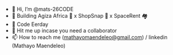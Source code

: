 - 👋 Hi, I’m @mats-26CODE
- 👀 Building Agiza Africa 🛒 x ShopSnap 🏪 x SpaceRent 🏘️
- 🌱 Code Eerday
- 🤝 Hit me up incase you need a collaborator 
- 📫 How to reach me (mathayomaendeleo@gmail.com) / linkedin (Mathayo Maendeleo)

<!---
mats-26CODE/mats-26CODE is a ✨ special ✨ repository because its `README.md` (this file) appears on your GitHub profile.
You can click the Preview link to take a look at your changes.
--->
